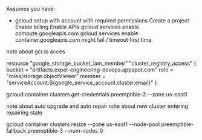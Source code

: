 Assumes you have:
- gcloud setup with account with required permissions
Create a project
Enable billing
Enable APIs
gcloud services enable compute.googleapis.com
gcloud services enable container.googleapis.com
might fail / timeout first time

note about gcr.io acces

resource "google_storage_bucket_iam_member" "cluster_registry_access" {
  bucket = "artifacts.expel-engineering-devops.appspot.com"
  role   = "roles/storage.objectViewer"
  member = "serviceAccount:${google_service_account.cluster.email}"
}


gcloud container clusters get-credentials preemptible-2 --zone us-east1

note about auto upgrade and auto repair
note about new cluster entering repairing state

gcloud container clusters resize --zone us-east1 --node-pool preemptible-fallback preemptible-3 --num-nodes 0
